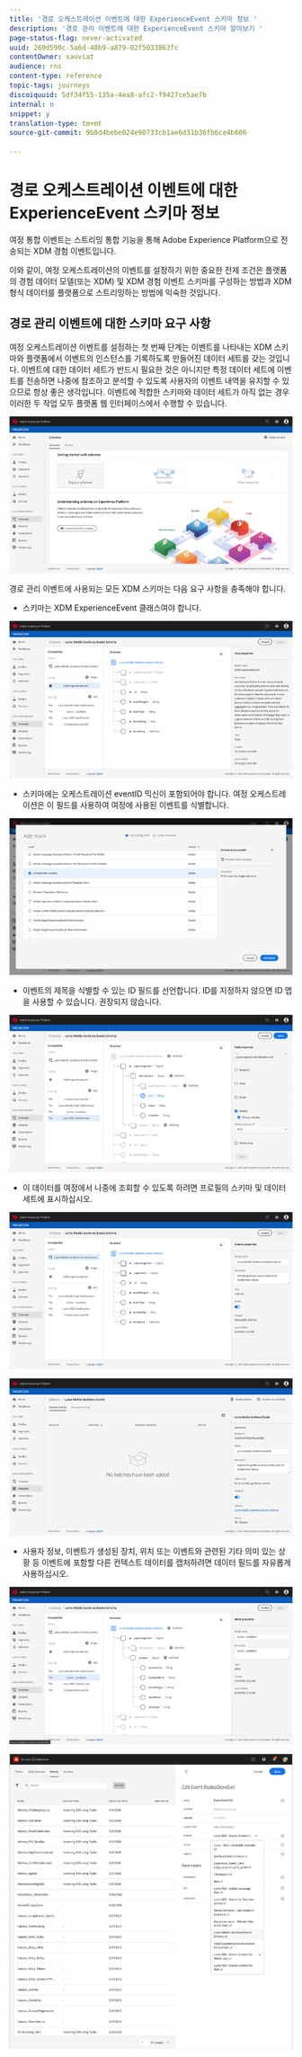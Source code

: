 ```yaml
---
title: '경로 오케스트레이션 이벤트에 대한 ExperienceEvent 스키마 정보 '
description: '경로 관리 이벤트에 대한 ExperienceEvent 스키마 알아보기 '
page-status-flag: never-activated
uuid: 269d590c-5a6d-40b9-a879-02f5033863fc
contentOwner: sauviat
audience: rns
content-type: reference
topic-tags: journeys
discoiquuid: 5df34f55-135a-4ea8-afc2-f9427ce5ae7b
internal: n
snippet: y
translation-type: tm+mt
source-git-commit: 9b8d4bebe024e90733cb1ae6d31b36fb6ce4b606

---
```




# 경로 오케스트레이션 이벤트에 대한 ExperienceEvent 스키마 정보

여정 통합 이벤트는 스트리밍 통합 기능을 통해 Adobe Experience Platform으로 전송되는 XDM 경험 이벤트입니다.

이와 같이, 여정 오케스트레이션의 이벤트를 설정하기 위한 중요한 전제 조건은 플랫폼의 경험 데이터 모델(또는 XDM) 및 XDM 경험 이벤트 스키마를 구성하는 방법과 XDM 형식 데이터를 플랫폼으로 스트리밍하는 방법에 익숙한 것입니다.

## 경로 관리 이벤트에 대한 스키마 요구 사항

여정 오케스트레이션 이벤트를 설정하는 첫 번째 단계는 이벤트를 나타내는 XDM 스키마와 플랫폼에서 이벤트의 인스턴스를 기록하도록 만들어진 데이터 세트를 갖는 것입니다. 이벤트에 대한 데이터 세트가 반드시 필요한 것은 아니지만 특정 데이터 세트에 이벤트를 전송하면 나중에 참조하고 분석할 수 있도록 사용자의 이벤트 내역을 유지할 수 있으므로 항상 좋은 생각입니다. 이벤트에 적합한 스키마와 데이터 세트가 아직 없는 경우 이러한 두 작업 모두 플랫폼 웹 인터페이스에서 수행할 수 있습니다.

![](../assets/schema1.png)

경로 관리 이벤트에 사용되는 모든 XDM 스키마는 다음 요구 사항을 충족해야 합니다.

* 스키마는 XDM ExperienceEvent 클래스여야 합니다.

![](../assets/schema2.png)

* 스키마에는 오케스트레이션 eventID 믹신이 포함되어야 합니다. 여정 오케스트레이션은 이 필드를 사용하여 여정에 사용된 이벤트를 식별합니다.

![](../assets/schema3.png)

* 이벤트의 제목을 식별할 수 있는 ID 필드를 선언합니다. ID를 지정하지 않으면 ID 맵을 사용할 수 있습니다. 권장되지 않습니다.

![](../assets/schema4.png)

* 이 데이터를 여정에서 나중에 조회할 수 있도록 하려면 프로필의 스키마 및 데이터 세트에 표시하십시오.

![](../assets/schema5.png)

![](../assets/schema6.png)

* 사용자 정보, 이벤트가 생성된 장치, 위치 또는 이벤트와 관련된 기타 의미 있는 상황 등 이벤트에 포함할 다른 컨텍스트 데이터를 캡처하려면 데이터 필드를 자유롭게 사용하십시오.

![](../assets/schema7.png)

![](../assets/schema8.png)